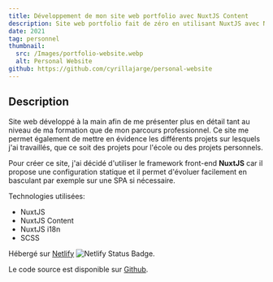 ```yaml
---
title: Développement de mon site web portfolio avec NuxtJS Content
description: Site web portfolio fait de zéro en utilisant NuxtJS avec NuxtJS Content et SCSS.
date: 2021
tag: personnel
thumbnail:
  src: /Images/portfolio-website.webp
  alt: Personal Website
github: https://github.com/cyrillajarge/personal-website
---
```


## Description

Site web développé à la main afin de me présenter plus en détail tant au niveau de ma formation que de mon parcours professionnel. Ce site me permet également de mettre en évidence les différents projets sur lesquels j'ai travaillés, que ce soit des projets pour l'école ou des projets personnels.

Pour créer ce site, j'ai décidé d'utiliser le framework front-end **NuxtJS** car il propose une configuration statique et il permet d'évoluer facilement en basculant par exemple sur une SPA si nécessaire.

Technologies utilisées:

- NuxtJS
- NuxtJS Content
- NuxtJS i18n
- SCSS

Hébergé sur [Netlify](https://app.netlify.com/sites/cyril-lajarge/deploys) <img src="https://api.netlify.com/api/v1/badges/415b6f97-9499-4899-b591-4c8ea61c9455/deploy-status" alt="Netlify Status Badge" class="normal-img" />.

Le code source est disponible sur [Github](https://github.com/cyrillajarge/personal-website).
